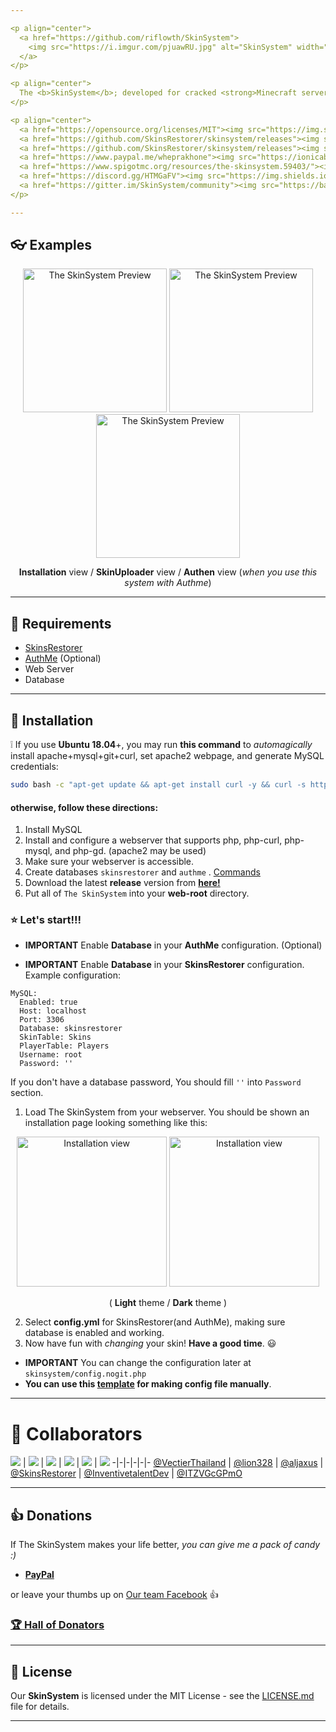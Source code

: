 ```yaml
---

<p align="center">
  <a href="https://github.com/riflowth/SkinSystem">
    <img src="https://i.imgur.com/pjuawRU.jpg" alt="SkinSystem" width="600">
  </a>
</p>

<p align="center">
  The <b>SkinSystem</b>; developed for cracked <strong>Minecraft servers</strong>, allowing for changes of player skins to something more <strong>custom</strong>.
</p>

<p align="center">
  <a href="https://opensource.org/licenses/MIT"><img src="https://img.shields.io/github/license/SkinsRestorer/skinsystem.svg" alt="MIT License"></a>
  <a href="https://github.com/SkinsRestorer/skinsystem/releases"><img src="https://img.shields.io/github/release/SkinsRestorer/skinsystem.svg" alt="Release"></a>
  <a href="https://github.com/SkinsRestorer/skinsystem/releases"><img src="https://img.shields.io/github/downloads/SkinsRestorer/skinsystem/total.svg" alt="Download"></a>
  <a href="https://www.paypal.me/wheprakhone"><img src="https://ionicabizau.github.io/badges/paypal.svg" alt="PayPal Donate"></a>
  <a href="https://www.spigotmc.org/resources/the-skinsystem.59403/"><img src="https://img.shields.io/badge/view%20on-spigotmc-orange.svg" alt="View on spigotmc.org"></a>
  <a href="https://discord.gg/HTMGaFV"><img src="https://img.shields.io/discord/186794372468178944.svg?color=blue&label=discord&logo=discord" alt="Join the chat"></a>
  <a href="https://gitter.im/SkinSystem/community"><img src="https://badges.gitter.im/SkinSystem/community.svg" alt="Join the chat"></a>
</p>

---
```


## :eyeglasses: Examples

<p align="center">
  <img src="https://i.imgur.com/5baEOlG.png" alt="The SkinSystem Preview" height="230">
  <img src="https://i.imgur.com/AbZgB5n.png" alt="The SkinSystem Preview" height="230">
  <img src="https://i.imgur.com/grNDVYA.png" alt="The SkinSystem Preview" height="230">
  <p align="center">
    <b>Installation</b> view / <b>SkinUploader</b> view / <b>Authen</b> view (<i>when you use this system with Authme</i>)
  </p>
</p>

---

## :memo: Requirements

- [SkinsRestorer](https://www.spigotmc.org/resources/skinsrestorer.2124/)
- [AuthMe](https://www.spigotmc.org/resources/authmereloaded.6269/) (Optional)
- Web Server
- Database

---

## :wrench: Installation

:grey_exclamation: If you use **Ubuntu 18.04**+, you may run **this command** to *automagically* install
apache+mysql+git+curl, set apache2 webpage, and generate MySQL credentials:

```bash
sudo bash -c "apt-get update && apt-get install curl -y && curl -s https://raw.githubusercontent.com/SkinsRestorer/skinsystem/main/installscripts/UbuntuInstall.sh | bash -s"
```

#### **otherwise**, follow **these directions**:

1. Install MySQL
2. Install and configure a webserver that supports php, php-curl, php-mysql, and php-gd. (apache2 may be used)
3. Make sure your webserver is accessible.
4. Create databases `skinsrestorer` and `authme`
   . [Commands](https://gist.github.com/ITZVGcGPmO/a3dffa0db198919ae002efcad444ae34)
5. Download the latest **release** version from [**here!**](https://github.com/SkinsRestorer/skinsystem/releases)
6. Put all of `The SkinSystem` into your **web-root** directory.

### :star: Let's start!!!

* **IMPORTANT** Enable **Database** in your **AuthMe** configuration. (Optional)

* **IMPORTANT** Enable **Database** in your **SkinsRestorer** configuration. Example configuration:

```YML
MySQL:
  Enabled: true
  Host: localhost
  Port: 3306
  Database: skinsrestorer
  SkinTable: Skins
  PlayerTable: Players
  Username: root
  Password: ''
```

If you don't have a database password, You should fill `''` into `Password` section.

1. Load The SkinSystem from your webserver. You should be shown an installation page looking something like this:

<p align="center">
  <img src="https://i.imgur.com/naeNvbO.png" alt="Installation view" height="240">
  <img src="https://i.imgur.com/zIKwLTu.png" alt="Installation view" height="240">
  <p align="center">( <b>Light</b> theme / <b>Dark</b> theme )</p>
</p>

2. Select **config.yml** for SkinsRestorer(and AuthMe), making sure database is enabled and working.
3. Now have fun with *changing* your skin! **Have a good time**. :smiley:

* **IMPORTANT** You can change the configuration later at `skinsystem/config.nogit.php`
* **You can use this [template](https://github.com/SkinsRestorer/skinsystem/wiki/Configuration) for making config file
  manually**.

---

# :hammer: Collaborators

[![](https://avatars3.githubusercontent.com/u/42472574?s=80&v=4)](https://www.facebook.com/Vectier)
| [![](https://avatars3.githubusercontent.com/u/1367069?s=80&v=4)](https://github.com/lion328)
| [![](https://avatars3.githubusercontent.com/u/24414483?s=80&v=4)](https://github.com/aljaxus)
| [![](https://avatars2.githubusercontent.com/u/43493339?s=80&v=4)](https://github.com/SkinsRestorer/SkinsRestorerX)
| [![](https://avatars2.githubusercontent.com/u/6525296?s=80&v=4)](https://github.com/InventivetalentDev)
| [![](https://avatars2.githubusercontent.com/u/42504016?s=80&v=4)](https://github.com/ITZVGcGPmO)
-|-|-|-|-|-
[@VectierThailand](https://www.facebook.com/VectierThailand) | [@lion328](https://github.com/lion328)
| [@aljaxus](https://github.com/aljaxus) | [@SkinsRestorer](https://github.com/SkinsRestorer/SkinsRestorerX)
| [@InventivetalentDev](https://github.com/InventivetalentDev) | [@ITZVGcGPmO](https://github.com/ITZVGcGPmO)

---

## :thumbsup: Donations

If The SkinSystem makes your life better, *you can give me a pack of candy :)*

- [**PayPal**](https://www.paypal.me/wheprakhone)

or leave your thumbs up on [Our team Facebook](https://www.facebook.com/Vectier) :thumbsup:

### [:trophy: Hall of Donators](DONATIONS.md)

---

## :pencil: License

Our **SkinSystem** is licensed under the MIT License - see
the [LICENSE.md](https://github.com/SkinsRestorer/skinsystem/blob/main/LICENSE) file for details.

---
